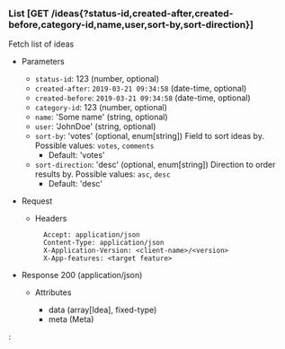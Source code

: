 ### List [GET /ideas{?status-id,created-after,created-before,category-id,name,user,sort-by,sort-direction}]

Fetch list of ideas

+ Parameters
    + `status-id`: 123 (number, optional)
    + `created-after`: `2019-03-21 09:34:58` (date-time, optional)
    + `created-before`: `2019-03-21 09:34:58` (date-time, optional)
    + `category-id`: 123 (number, optional)
    + `name`: 'Some name' (string, optional)
    + `user`: 'JohnDoe' (string, optional)
    + `sort-by`: 'votes' (optional, enum[string])
        Field to sort ideas by. Possible values:
        `votes`, `comments`
        + Default: 'votes'
    + `sort-direction`: 'desc' (optional, enum[string])
        Direction to order results by. Possible values: `asc`, `desc`
        + Default: 'desc'
        
+ Request
    + Headers

            Accept: application/json
            Content-Type: application/json
            X-Application-Version: <client-name>/<version>
            X-App-features: <target feature>

+ Response 200 (application/json)

    + Attributes

        + data (array[Idea], fixed-type)
        + meta (Meta)

:[](../error_responses.md)
